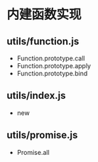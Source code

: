 # 内建函数实现

## utils/function.js

- Function.prototype.call
- Function.prototype.apply
- Function.prototype.bind

## utils/index.js

- new

## utils/promise.js

- Promise.all
